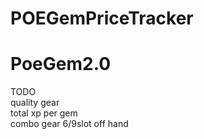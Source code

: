 # POEGemPriceTracker
# PoeGem2.0
TODO  
quality gear  
total xp per gem  
combo gear 6/9slot off hand


